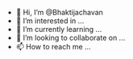 - 👋 Hi, I’m @Bhaktijachavan
- 👀 I’m interested in ...
- 🌱 I’m currently learning ...
- 💞️ I’m looking to collaborate on ...
- 📫 How to reach me ...

<!---
Bhaktijachavan/Bhaktijachavan is a ✨ special ✨ repository because its `README.md` (this file) appears on your GitHub profile.
You can click the Preview link to take a look at your changes.
--->
